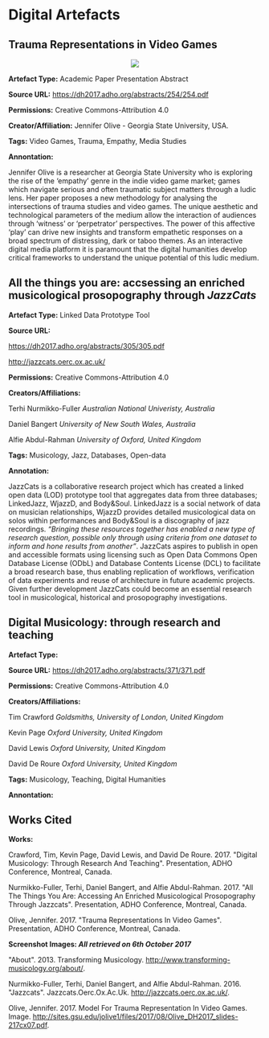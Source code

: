 # Digital Artefacts

## Trauma Representations in Video Games

<div style="text-align:center"><img src ="https://user-images.githubusercontent.com/31891015/31282581-fd8842c8-aa80-11e7-935e-a8f121f91c22.png" /></div>

**Artefact Type:** 
Academic Paper Presentation Abstract

**Source URL:** 
https://dh2017.adho.org/abstracts/254/254.pdf

**Permissions:** Creative Commons-Attribution 4.0

**Creator/Affiliation:** 
Jennifer Olive - Georgia State University, USA.

**Tags:** 
Video Games, Trauma, Empathy, Media Studies

**Annontation:**

Jennifer Olive is a researcher at Georgia State University who is exploring the rise of the ‘empathy’ genre in the indie video game market; games which navigate serious and often traumatic subject matters through a ludic lens. Her paper proposes a new methodology for analysing the intersections of trauma studies and video games. The unique aesthetic and technological parameters of the medium allow the interaction of audiences through ‘witness’ or ‘perpetrator’ perspectives. The power of this affective ‘play’ can drive new insights and transform empathetic responses on a broad spectrum of distressing, dark or taboo themes. As an interactive digital media platform it is paramount that the digital humanities develop critical frameworks to understand the unique potential of this ludic medium.


## All the things you are: accsessing an enriched musicological prosopography through _JazzCats_
**Artefact Type:** 
Linked Data Prototype Tool

**Source URL:** 

https://dh2017.adho.org/abstracts/305/305.pdf

http://jazzcats.oerc.ox.ac.uk/ 

**Permissions:** Creative Commons-Attribution 4.0

**Creators/Affiliations:**

Terhi Nurmikko-Fuller *Australian National Univeristy, Australia* 

Daniel Bangert *University of New South Wales, Australia*

Alfie Abdul-Rahman *University of Oxford, United Kingdom*

**Tags:** Musicology, Jazz, Databases, Open-data

**Annotation:**

JazzCats is a collaborative research project which has created a linked open data (LOD) prototype tool that aggregates data from three databases; LinkedJazz, WjazzD, and Body&Soul. LinkedJazz is a social network of data on musician relationships, WjazzD provides detailed musicological data on solos within performances and Body&Soul is a discography of jazz recordings. *“Bringing these resources together has enabled a new type of research question, possible only through using criteria from one dataset to inform and hone results from another”*.  JazzCats aspires to publish in open and accessible formats using licensing such as Open Data Commons Open Database License (ODbL) and Database Contents License (DCL) to facilitate a broad research base, thus enabling replication of workflows, verification of data experiments and reuse of architecture in future academic projects. Given further development JazzCats could become an essential research tool in musicological, historical and prosopography investigations.

##  Digital Musicology: through research and teaching

**Artefact Type:** 

__Source URL:__ https://dh2017.adho.org/abstracts/371/371.pdf

**Permissions:** Creative Commons-Attribution 4.0

**Creators/Affiliations:**

Tim Crawford *Goldsmiths, University of London, United Kingdom*

Kevin Page *Oxford University, United Kingdom*

David Lewis *Oxford University, United Kingdom*

David De Roure *Oxford University, United Kingdom*


**Tags:**
Musicology, Teaching, Digital Humanities

**Annontation:**


## Works Cited

**Works:**

Crawford, Tim, Kevin Page, David Lewis, and David De Roure. 2017. "Digital Musicology: Through Research And Teaching". Presentation, ADHO Conference, Montreal, Canada.

Nurmikko-Fuller, Terhi, Daniel Bangert, and Alfie Abdul-Rahman. 2017. "All The Things You Are: Accessing An Enriched Musicological Prosopography Through Jazzcats". Presentation, ADHO Conference, Montreal, Canada.

Olive, Jennifer. 2017. "Trauma Representations In Video Games". Presentation, ADHO Conference, Montreal, Canada.


__Screenshot Images: *All retrieved on 6th October 2017*__

"About". 2013. Transforming Musicology. http://www.transforming-musicology.org/about/.

Nurmikko-Fuller, Terhi, Daniel Bangert, and Alfie Abdul-Rahman. 2016. "Jazzcats". Jazzcats.Oerc.Ox.Ac.Uk. http://jazzcats.oerc.ox.ac.uk/.

Olive, Jennifer. 2017. Model For Trauma Representation In Video Games. Image. http://sites.gsu.edu/jolive1/files/2017/08/Olive_DH2017_slides-217cx07.pdf.





